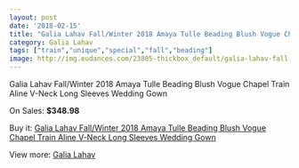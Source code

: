 ```yaml
---
layout: post
date: '2018-02-15'
title: "Galia Lahav Fall/Winter 2018 Amaya Tulle Beading Blush Vogue Chapel Train Aline V-Neck Long Sleeves Wedding Gown"
category: Galia Lahav
tags: ["train","unique","special","fall","beading"]
image: http://img.eudances.com/23805-thickbox_default/galia-lahav-fall-winter-2018-amaya-tulle-beading-blush-vogue-chapel-train-aline-v-neck-long-sleeves-wedding-gown.jpg
---
```

Galia Lahav Fall/Winter 2018 Amaya Tulle Beading Blush Vogue Chapel Train Aline V-Neck Long Sleeves Wedding Gown

On Sales: **$348.98**
<a href="https://www.eudances.com/en/galia-lahav/7907-galia-lahav-fall-winter-2018-amaya-tulle-beading-blush-vogue-chapel-train-aline-v-neck-long-sleeves-wedding-gown.html"><amp-img layout="responsive" width="600" height="600" src="//img.eudances.com/23805-thickbox_default/galia-lahav-fall-winter-2018-amaya-tulle-beading-blush-vogue-chapel-train-aline-v-neck-long-sleeves-wedding-gown.jpg" alt="Galia Lahav Fall/Winter 2018 Amaya Tulle Beading Blush Vogue Chapel Train Aline V-Neck Long Sleeves Wedding Gown 0" /></a>
<a href="https://www.eudances.com/en/galia-lahav/7907-galia-lahav-fall-winter-2018-amaya-tulle-beading-blush-vogue-chapel-train-aline-v-neck-long-sleeves-wedding-gown.html"><amp-img layout="responsive" width="600" height="600" src="//img.eudances.com/23806-thickbox_default/galia-lahav-fall-winter-2018-amaya-tulle-beading-blush-vogue-chapel-train-aline-v-neck-long-sleeves-wedding-gown.jpg" alt="Galia Lahav Fall/Winter 2018 Amaya Tulle Beading Blush Vogue Chapel Train Aline V-Neck Long Sleeves Wedding Gown 1" /></a>

Buy it: [Galia Lahav Fall/Winter 2018 Amaya Tulle Beading Blush Vogue Chapel Train Aline V-Neck Long Sleeves Wedding Gown](https://www.eudances.com/en/galia-lahav/7907-galia-lahav-fall-winter-2018-amaya-tulle-beading-blush-vogue-chapel-train-aline-v-neck-long-sleeves-wedding-gown.html "Galia Lahav Fall/Winter 2018 Amaya Tulle Beading Blush Vogue Chapel Train Aline V-Neck Long Sleeves Wedding Gown")

View more: [Galia Lahav](https://www.eudances.com/en/119-galia-lahav "Galia Lahav")